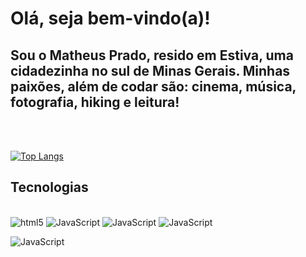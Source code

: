 # Olá, seja bem-vindo(a)!

## Sou o Matheus Prado, resido em Estiva, uma cidadezinha no sul de Minas Gerais. Minhas paixões, além de codar são: cinema, música, fotografia, hiking e leitura! 
<br/>


<br/>


[![Top Langs](https://github-readme-stats.vercel.app/api/top-langs/?username=anuraghazra&layout=compact)](https://github.com/anuraghazra/github-readme-stats)
## Tecnologias

<div style="display: inline_block"><br/>
<img alt="html5" src="https://img.shields.io/badge/HTML5-E34F26?style=for-the-badge&logo=html5&logoColor=white">

<img alt="JavaScript" src="https://img.shields.io/badge/CSS-239120?&style=for-the-badge&logo=css3&logoColor=white">

<img alt="JavaScript" src="	https://img.shields.io/badge/JavaScript-F7DF1E?style=for-the-badge&logo=javascript&logoColor=black"> 

<img alt="JavaScript" src="https://img.shields.io/badge/Node.js-43853D?style=for-the-badge&logo=node.js&logoColor=white"> 

<img alt="JavaScript" src="https://img.shields.io/badge/Jest-323330?style=for-the-badge&logo=Jest&logoColor=white"> </div><br/>

